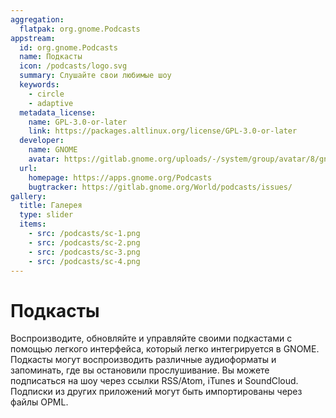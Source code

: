 ```yaml
---
aggregation:
  flatpak: org.gnome.Podcasts
appstream:
  id: org.gnome.Podcasts
  name: Подкасты
  icon: /podcasts/logo.svg
  summary: Слушайте свои любимые шоу
  keywords:
    - circle
    - adaptive
  metadata_license:
    name: GPL-3.0-or-later
    link: https://packages.altlinux.org/license/GPL-3.0-or-later
  developer:
    name: GNOME
    avatar: https://gitlab.gnome.org/uploads/-/system/group/avatar/8/gnomelogo.png?width=48
  url:
    homepage: https://apps.gnome.org/Podcasts
    bugtracker: https://gitlab.gnome.org/World/podcasts/issues/
gallery:
  title: Галерея
  type: slider
  items:
    - src: /podcasts/sc-1.png
    - src: /podcasts/sc-2.png
    - src: /podcasts/sc-3.png
    - src: /podcasts/sc-4.png
---
```


# Подкасты

Воспроизводите, обновляйте и управляйте своими подкастами с помощью легкого интерфейса, который легко интегрируется в GNOME. Подкасты могут воспроизводить различные аудиоформаты и запоминать, где вы остановили прослушивание. Вы можете подписаться на шоу через ссылки RSS/Atom, iTunes и SoundCloud. Подписки из других приложений могут быть импортированы через файлы OPML.

<AGWGallery />

<!--@include: @apps/.parts/install/content-flatpak.md-->
